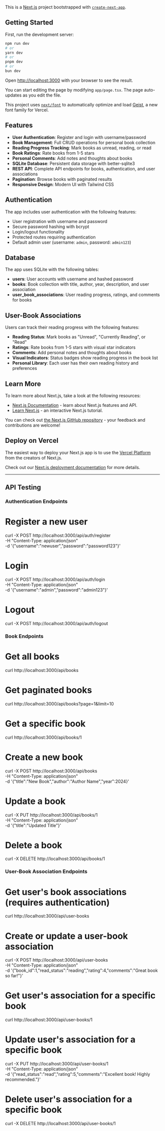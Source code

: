 This is a [Next.js](https://nextjs.org) project bootstrapped with [`create-next-app`](https://nextjs.org/docs/app/api-reference/cli/create-next-app).

## Getting Started

First, run the development server:

```bash
npm run dev
# or
yarn dev
# or
pnpm dev
# or
bun dev
```

Open [http://localhost:3000](http://localhost:3000) with your browser to see the result.

You can start editing the page by modifying `app/page.tsx`. The page auto-updates as you edit the file.

This project uses [`next/font`](https://nextjs.org/docs/app/building-your-application/optimizing/fonts) to automatically optimize and load [Geist](https://vercel.com/font), a new font family for Vercel.

## Features

- **User Authentication**: Register and login with username/password
- **Book Management**: Full CRUD operations for personal book collection
- **Reading Progress Tracking**: Mark books as unread, reading, or read
- **Book Ratings**: Rate books from 1-5 stars
- **Personal Comments**: Add notes and thoughts about books
- **SQLite Database**: Persistent data storage with better-sqlite3
- **REST API**: Complete API endpoints for books, authentication, and user associations
- **Pagination**: Browse books with paginated results
- **Responsive Design**: Modern UI with Tailwind CSS

## Authentication

The app includes user authentication with the following features:

- User registration with username and password
- Secure password hashing with bcrypt
- Login/logout functionality
- Protected routes requiring authentication
- Default admin user (username: `admin`, password: `admin123`)

## Database

The app uses SQLite with the following tables:

- **users**: User accounts with username and hashed password
- **books**: Book collection with title, author, year, description, and user association
- **user_book_associations**: User reading progress, ratings, and comments for books

## User-Book Associations

Users can track their reading progress with the following features:

- **Reading Status**: Mark books as "Unread", "Currently Reading", or "Read"
- **Ratings**: Rate books from 1-5 stars with visual star indicators
- **Comments**: Add personal notes and thoughts about books
- **Visual Indicators**: Status badges show reading progress in the book list
- **Personal Library**: Each user has their own reading history and preferences

## Learn More

To learn more about Next.js, take a look at the following resources:

- [Next.js Documentation](https://nextjs.org/docs) - learn about Next.js features and API.
- [Learn Next.js](https://nextjs.org/learn) - an interactive Next.js tutorial.

You can check out [the Next.js GitHub repository](https://github.com/vercel/next.js) - your feedback and contributions are welcome!

## Deploy on Vercel

The easiest way to deploy your Next.js app is to use the [Vercel Platform](https://vercel.com/new?utm_medium=default-template&filter=next.js&utm_source=create-next-app&utm_campaign=create-next-app-readme) from the creators of Next.js.

Check out our [Next.js deployment documentation](https://nextjs.org/docs/app/building-your-application/deploying) for more details.


---

## API Testing

### Authentication Endpoints

# Register a new user
curl -X POST http://localhost:3000/api/auth/register \
  -H "Content-Type: application/json" \
  -d '{"username":"newuser","password":"password123"}'

# Login
curl -X POST http://localhost:3000/api/auth/login \
  -H "Content-Type: application/json" \
  -d '{"username":"admin","password":"admin123"}'

# Logout
curl -X POST http://localhost:3000/api/auth/logout

### Book Endpoints

# Get all books
curl http://localhost:3000/api/books

# Get paginated books
curl http://localhost:3000/api/books?page=1&limit=10

# Get a specific book
curl http://localhost:3000/api/books/1

# Create a new book
curl -X POST http://localhost:3000/api/books \
  -H "Content-Type: application/json" \
  -d '{"title":"New Book","author":"Author Name","year":2024}'

# Update a book
curl -X PUT http://localhost:3000/api/books/1 \
  -H "Content-Type: application/json" \
  -d '{"title":"Updated Title"}'

# Delete a book
curl -X DELETE http://localhost:3000/api/books/1

### User-Book Association Endpoints

# Get user's book associations (requires authentication)
curl http://localhost:3000/api/user-books

# Create or update a user-book association
curl -X POST http://localhost:3000/api/user-books \
  -H "Content-Type: application/json" \
  -d '{"book_id":1,"read_status":"reading","rating":4,"comments":"Great book so far!"}'

# Get user's association for a specific book
curl http://localhost:3000/api/user-books/1

# Update user's association for a specific book
curl -X PUT http://localhost:3000/api/user-books/1 \
  -H "Content-Type: application/json" \
  -d '{"read_status":"read","rating":5,"comments":"Excellent book! Highly recommended."}'

# Delete user's association for a specific book
curl -X DELETE http://localhost:3000/api/user-books/1
